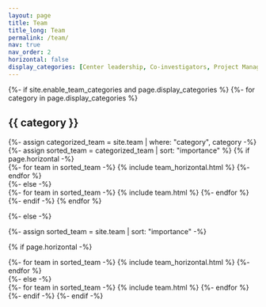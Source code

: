 ```yaml
---
layout: page
title: Team
title_long: Team
permalink: /team/
nav: true
nav_order: 2
horizontal: false
display_categories: [Center leadership, Co-investigators, Project Management and Operations, Computational Analysis, Data Generation]
---
```


<!-- pages/team.md -->
<div class="team">
{%- if site.enable_team_categories and page.display_categories %}
  <!-- Display categorized team -->
  {%- for category in page.display_categories %}
  <h2 class="category">{{ category }}</h2>
  {%- assign categorized_team = site.team | where: "category", category -%}
  {%- assign sorted_team = categorized_team | sort: "importance" %}
  <!-- Generate cards for each team member -->
  {% if page.horizontal -%}
  <div class="container">
    <div class="row row-cols-2">
    {%- for team in sorted_team -%}
      {% include team_horizontal.html %}
    {%- endfor %}
    </div>
  </div>
  {%- else -%}
  <div class="grid">
    {%- for team in sorted_team -%}
      {% include team.html %}
    {%- endfor %}
  </div>
  {%- endif -%}
  {% endfor %}

{%- else -%}
<!-- Display team without categories -->
  {%- assign sorted_team = site.team | sort: "importance" -%}
  <!-- Generate cards for each team -->
  {% if page.horizontal -%}
  <div class="container">
    <div class="row row-cols-2">
    {%- for team in sorted_team -%}
      {% include team_horizontal.html %}
    {%- endfor %}
    </div>
  </div>
  {%- else -%}
  <div class="grid">
    {%- for team in sorted_team -%}
      {% include team.html %}
    {%- endfor %}
  </div>
  {%- endif -%}
{%- endif -%}
</div>
